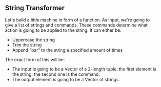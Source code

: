 ﻿## String Transformer

Let's build a little machine in form of a function.
As input, we're going to give a list of strings and commands. These commands
determine what action is going to be applied to the string. It can either be:
 - Uppercase the string
 - Trim the string
 - Append "bar" to the string a specified amount of times

The exact form of this will be:
 - The input is going to be a Vector of a 2-length tuple,
   the first element is the string, the second one is the command.
 - The output element is going to be a Vector of strings.
